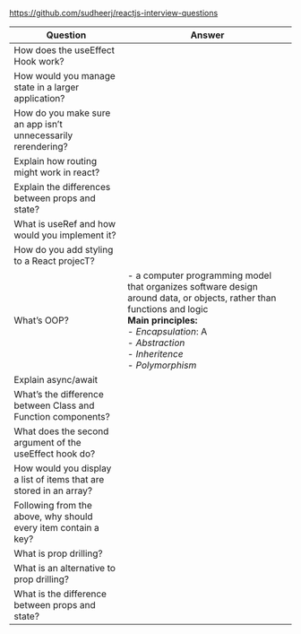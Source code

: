https://github.com/sudheerj/reactjs-interview-questions

| Question                                                           | Answer                                                                                                                                                                                                                               |
| ------------------------------------------------------------------ | ------------------------------------------------------------------------------------------------------------------------------------------------------------------------------------------------------------------------------------ |
| How does the useEffect Hook work?                                  |                                                                                                                                                                                                                                      |
| How would you manage state in a larger application?                |                                                                                                                                                                                                                                      |
| How do you make sure an app isn’t unnecessarily rerendering?       |                                                                                                                                                                                                                                      |
| Explain how routing might work in react?                           |                                                                                                                                                                                                                                      |
| Explain the differences between props and state?                   |                                                                                                                                                                                                                                      |
| What is useRef and how would you implement it?                     |                                                                                                                                                                                                                                      |
| How do you add styling to a React projecT?                         |                                                                                                                                                                                                                                      |
| What’s OOP?                                                        | - a computer programming model that organizes software design around data, or objects, rather than functions and logic<br>**Main principles:**<br>- *Encapsulation*: A<br>- *Abstraction*<br>- *Inheritence*<br>- *Polymorphism*<br> |
| Explain async/await                                                |                                                                                                                                                                                                                                      |
| What’s the difference between Class and Function components?       |                                                                                                                                                                                                                                      |
| What does the second argument of the useEffect hook do?            |                                                                                                                                                                                                                                      |
| How would you display a list of items that are stored in an array? |                                                                                                                                                                                                                                      |
| Following from the above, why should every item contain a key?     |                                                                                                                                                                                                                                      |
| What is prop drilling?                                             |                                                                                                                                                                                                                                      |
| What is an alternative to prop drilling?                           |                                                                                                                                                                                                                                      |
| What is the difference between props and state?                    |                                                                                                                                                                                                                                      |